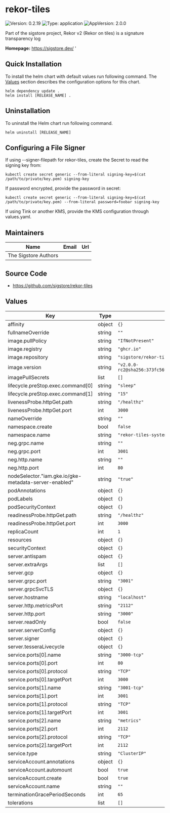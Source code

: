 # rekor-tiles

<!-- This README.md is generated. Please edit README.md.gotmpl -->

![Version: 0.2.19](https://img.shields.io/badge/Version-0.2.19-informational?style=flat-square) ![Type: application](https://img.shields.io/badge/Type-application-informational?style=flat-square) ![AppVersion: 2.0.0](https://img.shields.io/badge/AppVersion-2.0.0-informational?style=flat-square)

Part of the sigstore project, Rekor v2 (Rekor on tiles) is a signature transparency log

**Homepage:** <https://sigstore.dev/>
'
## Quick Installation

To install the helm chart with default values run following command.
The [Values](#Values) section describes the configuration options for this chart.

```shell
helm dependency update .
helm install [RELEASE_NAME] .
```

## Uninstallation

To uninstall the Helm chart run following command.

```shell
helm uninstall [RELEASE_NAME]
```

## Configuring a File Signer

If using --signer-filepath for rekor-tiles, create the Secret to read the signing key from:

```
kubectl create secret generic --from-literal signing-key=$(cat /path/to/private/key.pem) signing-key
```

If password encrypted, provide the password in secret:

```
kubectl create secret generic --from-literal signing-key=$(cat /path/to/private/key.pem) --from-literal password=foobar signing-key
```

If using Tink or another KMS, provide the KMS configuration through values.yaml.

## Maintainers

| Name | Email | Url |
| ---- | ------ | --- |
| The Sigstore Authors |  |  |

## Source Code

* <https://github.com/sigstore/rekor-tiles>

## Values

| Key | Type | Default | Description |
|-----|------|---------|-------------|
| affinity | object | `{}` |  |
| fullnameOverride | string | `""` |  |
| image.pullPolicy | string | `"IfNotPresent"` |  |
| image.registry | string | `"ghcr.io"` |  |
| image.repository | string | `"sigstore/rekor-tiles"` |  |
| image.version | string | `"v2.0.0-rc2@sha256:373fc569fc26e5e68710df958128f5d67e0c3a59a851913069bcf94ca0569d32"` |  |
| imagePullSecrets | list | `[]` |  |
| lifecycle.preStop.exec.command[0] | string | `"sleep"` |  |
| lifecycle.preStop.exec.command[1] | string | `"15"` |  |
| livenessProbe.httpGet.path | string | `"/healthz"` |  |
| livenessProbe.httpGet.port | int | `3000` |  |
| nameOverride | string | `""` |  |
| namespace.create | bool | `false` |  |
| namespace.name | string | `"rekor-tiles-system"` |  |
| neg.grpc.name | string | `""` |  |
| neg.grpc.port | int | `3001` |  |
| neg.http.name | string | `""` |  |
| neg.http.port | int | `80` |  |
| nodeSelector."iam.gke.io/gke-metadata-server-enabled" | string | `"true"` |  |
| podAnnotations | object | `{}` |  |
| podLabels | object | `{}` |  |
| podSecurityContext | object | `{}` |  |
| readinessProbe.httpGet.path | string | `"/healthz"` |  |
| readinessProbe.httpGet.port | int | `3000` |  |
| replicaCount | int | `1` |  |
| resources | object | `{}` |  |
| securityContext | object | `{}` |  |
| server.antispam | object | `{}` |  |
| server.extraArgs | list | `[]` |  |
| server.gcp | object | `{}` |  |
| server.grpc.port | string | `"3001"` |  |
| server.grpcSvcTLS | object | `{}` |  |
| server.hostname | string | `"localhost"` |  |
| server.http.metricsPort | string | `"2112"` |  |
| server.http.port | string | `"3000"` |  |
| server.readOnly | bool | `false` |  |
| server.serverConfig | object | `{}` |  |
| server.signer | object | `{}` |  |
| server.tesseraLivecycle | object | `{}` |  |
| service.ports[0].name | string | `"3000-tcp"` |  |
| service.ports[0].port | int | `80` |  |
| service.ports[0].protocol | string | `"TCP"` |  |
| service.ports[0].targetPort | int | `3000` |  |
| service.ports[1].name | string | `"3001-tcp"` |  |
| service.ports[1].port | int | `3001` |  |
| service.ports[1].protocol | string | `"TCP"` |  |
| service.ports[1].targetPort | int | `3001` |  |
| service.ports[2].name | string | `"metrics"` |  |
| service.ports[2].port | int | `2112` |  |
| service.ports[2].protocol | string | `"TCP"` |  |
| service.ports[2].targetPort | int | `2112` |  |
| service.type | string | `"ClusterIP"` |  |
| serviceAccount.annotations | object | `{}` |  |
| serviceAccount.automount | bool | `true` |  |
| serviceAccount.create | bool | `true` |  |
| serviceAccount.name | string | `""` |  |
| terminationGracePeriodSeconds | int | `65` |  |
| tolerations | list | `[]` |  |
